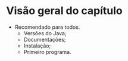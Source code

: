 # Visão geral do capítulo

- Recomendado para todos.
  - Versões do Java;
  - Documentações;
  - Instalação;
  - Primeiro programa.

